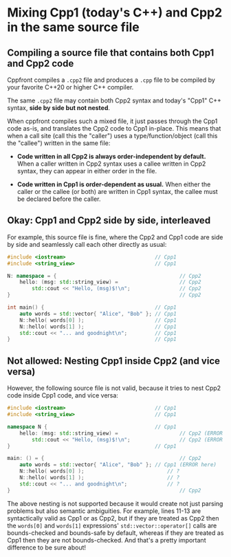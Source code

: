 # Mixing Cpp1 (today's C++) and Cpp2 in the same source file

## Compiling a source file that contains both Cpp1 and Cpp2 code

Cppfront compiles a `.cpp2` file and produces a `.cpp` file to be compiled by your favorite C++20 or higher C++ compiler.

The same `.cpp2` file may contain both Cpp2 syntax and today's "Cpp1" C++ syntax, **side by side but not nested**.

When cppfront compiles such a mixed file, it just passes through the Cpp1 code as-is, and translates the Cpp2 code to Cpp1 in-place. This means that when a call site (call this the "caller") uses a type/function/object (call this the "callee") written in the same file:

- **Code written in all Cpp2 is always order-independent by default.** When a caller written in Cpp2 syntax uses a callee written in Cpp2 syntax, they can appear in either order in the file.

- **Code written in Cpp1 is order-dependent as usual.** When either the caller or the callee (or both) are written in Cpp1 syntax, the callee must be declared before the caller.


## Okay: Cpp1 and Cpp2 side by side, interleaved

For example, this source file is fine, where the Cpp2 and Cpp1 code are side by side and seamlessly call each other directly as usual:

``` cpp title="mixed.cpp2  — Mixing Cpp1 and Cpp2 code side by side in the same source file is okay" linenums="1" hl_lines="4-7"
#include <iostream>                             // Cpp1
#include <string_view>                          // Cpp1

N: namespace = {                                        // Cpp2
    hello: (msg: std::string_view) =                    // Cpp2
        std::cout << "Hello, (msg)$!\n";                // Cpp2
}                                                       // Cpp2

int main() {                                    // Cpp1
    auto words = std::vector{ "Alice", "Bob" }; // Cpp1
    N::hello( words[0] );                       // Cpp1
    N::hello( words[1] );                       // Cpp1
    std::cout << "... and goodnight\n";         // Cpp1
}                                               // Cpp1
```

## Not allowed: Nesting Cpp1 inside Cpp2 (and vice versa)

However, the following source file is not valid, because it tries to nest Cpp2 code inside Cpp1 code, and vice versa:

``` cpp title="ERROR.cpp2 — this is NOT allowed" linenums="1" hl_lines="5 6 9 14"
#include <iostream>                             // Cpp1
#include <string_view>                          // Cpp1

namespace N {                                   // Cpp1
    hello: (msg: std::string_view) =                    // Cpp2 (ERROR here)
        std::cout << "Hello, (msg)$!\n";                // Cpp2 (ERROR here)
}                                               // Cpp1

main: () = {                                            // Cpp2
    auto words = std::vector{ "Alice", "Bob" }; // Cpp1 (ERROR here)
    N::hello( words[0] );                           // ?
    N::hello( words[1] );                           // ?
    std::cout << "... and goodnight\n";             // ?
}                                                       // Cpp2
```

The above nesting is not supported because it would create not just parsing problems but also semantic ambiguities. For example, lines 11-13 are syntactically valid as Cpp1 or as Cpp2, but if they are treated as Cpp2 then the `words[0]` and `words[1]` expressions' `std::vector::operator[]` calls are bounds-checked and bounds-safe by default, whereas if they are treated as Cpp1 then they are not bounds-checked. And that's a pretty important difference to be sure about!

